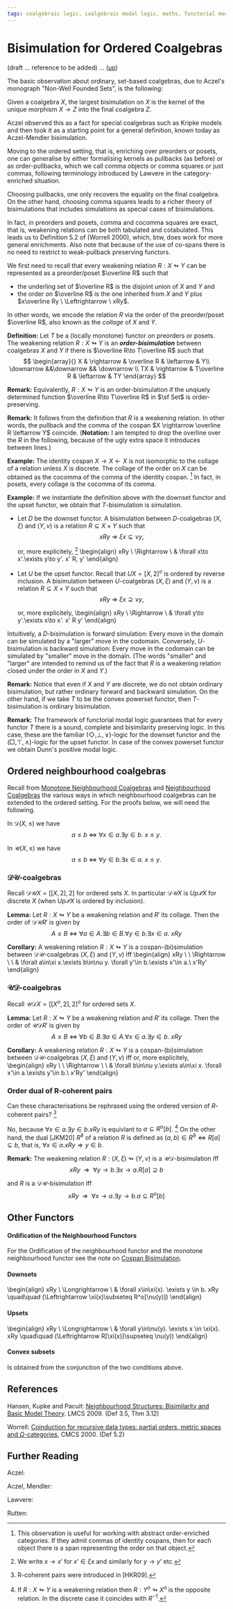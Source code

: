 ```yaml
---
tags: coalgebraic logic, coalgebraic modal logic, maths, functorial modal logic
---
```


#  Bisimulation for Ordered Coalgebras

(draft ... reference to be added) ... ([up](https://hackmd.io/@alexhkurz/ryrkkYZZc))

The basic observation about ordinary, set-based coalgebras, due to Aczel's monograph "Non-Well Founded Sets", is the following:

Given a coalgebra $X$, the largest bisimulation on $X$ is the kernel of the unique morphism $X\to Z$ into the final coalgebra $Z$.

Aczel observed this as a fact for special coalgebras such as Kripke models and then took it as a starting point for a general definition, known today as Aczel-Mendler bisimulation.

Moving to the ordered setting, that is, enriching over preorders or posets, one can generalise by either formalising kernels as pullbacks (as before) or as order-pullbacks, which we call comma objects or comma squares or just commas, following terminology introduced by Lawvere in the category-enriched situation.

Choosing pullbacks, one only recovers the equality on the final coalgebra. On the other hand, choosing comma squares leads to a richer theory of bisimulations that includes simulations as special cases of bisimulations.

In fact, in preorders and posets, comma and cocomma squares are exact, that is, weakening relations can be both tabulated and cotabulated. This leads us to Definition 5.2 of (Worrell 2000), which, btw, does work for more general enrichments. Also note that because of the use of co-spans there is no need to restrict to weak-pullback preserving functors.

We first need to recall that every weakening relation $R:X\looparrowright Y$ can be represented as a preorder/poset $\overline R$ such that
  - the underling set of $\overline R$ is the disjoint union of $X$ and $Y$ and
  - the order on $\overline R$ is the one inherited from $X$ and $Y$ plus $x\overline Ry  \ \Leftrightarrow \  xRy$.

In other words, we encode the relation $R$ via the order of the preorder/poset $\overline R$, also known as the *collage* of $X$ and $Y$.

**Definition:** Let $T$ be a (locally monotone) functor on preorders or posets. The weakening relation $R:X\looparrowright Y$ is an ***order-bisimulation*** between coalgebras $X$ and $Y$ if there is  $\overline R\to T\overline R$ such that 
$$
\begin{array}{}
X  & \rightarrow & \overline R & \leftarrow & Y\\
\downarrow &&\downarrow && \downarrow \\
TX  & \rightarrow & T\overline R & \leftarrow & TY
\end{array}
$$

**Remark:** Equivalently, $R:X\looparrowright Y$ is an order-bisimulation if the unqiuely determined function  $\overline R\to T\overline R$ in $\sf Set$ is order-preserving. 

**Remark:** It follows from the definition that $R$ is a weakening relation. In other words, the pullback and the comma of the cospan $X \rightarrow \overline R \leftarrow Y$ coincide. (**Notation:** I am tempted to drop the overline over the $R$ in the following, because of the ugly extra space it introduces between lines.)

**Example:** The identity cospan $X \rightarrow X \leftarrow X$ is not isomorphic to the collage of a relation unless $X$ is discrete. The collage of the order on $X$ can be obtained as the cocomma of the comma of the identity cospan. [^comma] In fact, in posets, every collage is the cocomma of its comma.

[^comma]: This observation is useful for working with abstract order-enriched categories. If they admit commas of identity cospans, then for each object there is a span representing the order on that object.

**Example:** If we instantiate the definition above with the downset functor and the upset functor, we obtain that $T$-bisimulation is simulation.
- Let $D$ be the downset functor. A bisimulation between $D$-coalgebras $(X,\xi)$ and $(Y,\nu)$ is a relation $R\subseteq X\times Y$ such that $$xRy\ \Rightarrow \ \xi x \subseteq \nu y,$$

  or, more explicitely, [^xtox']
\begin{align}
xRy \ \Rightarrow \ & \forall x\to x'.\exists y\to y'. x' R\, y' 
\end{align}

[^xtox']: We write $x\to x'$ for $x'\in\xi x$ and similarly for $y\to y'$ etc.

- Let $U$ be the upset functor. Recall that $UX=[X,2]^o$ is ordered by reverse inclusion. A bisimulation between $U$-coalgebras $(X,\xi)$ and $(Y,\nu)$ is a relation $R\subseteq X\times Y$ such that $$xRy\ \Rightarrow \ \xi x \supseteq \nu y,$$

  or, more explicitely,
\begin{align}
xRy \ \Rightarrow \ & \forall y\to y'.\exists x\to x'. x' R y' 
\end{align}

Intuitively, a $D$-bisimulation is forward simulation: Every move in the domain can be simulated by a "larger" move in the codomain. Conversely, $U$-bisimulation is backward simulation: Every move in the codomain can be simulated by "smaller" move in the domain. (The words "smaller" and "larger" are intended to remind us of the fact that $R$ is a weakening relation closed under the order in $X$ and $Y$.)

**Remark:** Notice that even if $X$ and $Y$ are discrete, we do not obtain ordinary bisimulation, but rather ordinary forward and backward simulation. On the other hand, if we take $T$ to be the convex powerset functor, then $T$-bisimulation is ordinary bisimulation.

**Remark:** The framework of functorial modal logic guarantees that for every functor $T$ there is a sound, complete and bisimilarity preserving logic. In this case, these are the familiar $(\Diamond,\bot,\vee)$-logic for the downset functor and the $(\Box,\top,\wedge)$-logic for the upset functor. In case of the convex powerset functor we obtain Dunn's positive modal logic.



## Ordered neighbourhood coalgebras 

Recall from [Monotone Neighbourhood Coalgebras](https://hackmd.io/Kaf6xVVMRP2w7a9hTLjT2w?both) and [Neighbourhood Coalgebras](https://hackmd.io/P5xaVUGBRPemOviyHyJnQQ) the various ways in which neighbourhood coalgebras can be extended to the ordered setting. For the proofs below, we will need the following.

In $\mathcal D(X,\le)$ we have
$$a \le b\ \Longleftrightarrow \ \forall x\in a.\exists y\in b.\ x\le y.$$

In $\mathcal U(X,\le)$ we have
$$a \le b\ \Longleftrightarrow \ \forall y\in b.\exists x\in a.\ x\le y.$$

### $\mathcal D\mathcal U$-coalgebras

Recall $\mathcal D\mathcal UX = [[X,2],2]$ for ordered sets $X$. In particular $\mathcal D\mathcal UX$ is $Up\mathcal P X$ for discrete $X$ (when $Up\mathcal P X$ is ordered by inclusion).

**Lemma:** Let $R:X\looparrowright Y$ be a weakening relation and $R'$ its collage. Then the order of $\mathcal D\mathcal UR'$ is given by
$$ A\le B \ \Longleftrightarrow \ \forall a\in A.\exists b\in B.\forall y\in b.\exists x\in a.\ xRy$$

**Corollary:** A weakening relation $R:X\looparrowright Y$ is a cospan-(bi)simulation between $\mathcal D\mathcal U$-coalgebras $(X,\xi)$ and $(Y,\nu)$ iff 
\begin{align}
xRy \ \ \Rightarrow \ \ & 
\forall a\in\xi x.\exists b\in\nu y. \forall y'\in b.\exists x'\in a.\ x'Ry' 
\end{align}

### $\mathcal U\mathcal D$-coalgebras

Recall $\mathcal U\mathcal DX = [[X^o,2],2]^o$ for ordered sets $X$. 

**Lemma:** Let $R:X\looparrowright Y$ be a weakening relation and $R'$ its collage. Then the order of $\mathcal U\mathcal DR'$ is given by
$$ A\le B \ \Longleftrightarrow \ \forall b\in B.\exists a\in A.\forall x\in a.\exists y\in b.\ xRy$$

**Corollary:** A weakening relation $R:X\looparrowright Y$ is a cospan-(bi)simulation between $\mathcal D\mathcal U$-coalgebras $(X,\xi)$ and $(Y,\nu)$ iff 
or, more explicitely, 
\begin{align}
xRy \ \ \Rightarrow \ \ & \forall b\in\nu y.\exists a\in\xi x. \forall x'\in a.\exists y'\in b.\  x'Ry' 
\end{align}


### Order dual of R-coherent pairs

Can these characterisations be rephrased using the ordered version of $R$-coherent pairs? [^R-coherent] 

No, because $\forall x\in a. \exists y\in b.xRy$ is equivlant to $a\subseteq R^o[b]$. [^Ro] On the other hand, the dual [JKM20] $R^\partial$  of a relation $R$  is defined as $(a,b)\in R^\partial \Leftrightarrow R[a]\subseteq b$, that is, $\forall x\in a.xRy\Rightarrow y\in b$. 

**Remark:** The weakening relation $R:(X,\xi)\looparrowright (Y,\nu)$  is a $\mathcal U\mathcal D$-bisimulation iff
$$xRy \ \ \Rightarrow \ \ 
\forall y\to b.\exists x\to a. 
R[a]\supseteq b$$

and $R$ is a $\mathcal D\mathcal U$-bisimulation iff
$$xRy \ \ \Rightarrow \ \ 
\forall x\to a.\exists y\to b. 
a\subseteq R^o[b]$$


## Other Functors

#### Ordification of the Neighbourhood Functors

For the Ordification of the neighbourhood functor and the monotone neighbourhood functor see the note on [Cospan Bisimulation](https://hackmd.io/6Ehr9bIQQgSZKeeasdSKoQ).

#### Downsets

\begin{align} 
xRy \ \Longrightarrow \ 
& \forall x\in\xi(x). \exists y \in b. xRy 
\quad\quad
(\Leftrightarrow \xi(x)\subseteq R^o[\nu(y)])
\end{align}

#### Upsets

\begin{align} 
xRy \ \Longrightarrow \ 
& \forall y\in\nu(y). \exists x \in \xi(x). xRy 
\quad\quad
(\Leftrightarrow R[\xi(x)]\supseteq \nu(y))
\end{align}

#### Convex subsets

Is obtained from the conjunction of the two conditions above.




## References

Hansen, Kupke and Pacuit: [Neighbourhood Structures: Bisimilarity and Basic Model Theory](https://arxiv.org/pdf/0901.4430). LMCS 2009. (Def 3.5, Thm 3.12)

Worrell: [Coinduction for recursive data types: partial orders, metric spaces and $\Omega$-categories](https://www.sciencedirect.com/science/article/pii/S1571066105803561), CMCS 2000. (Def 5.2)

## Further Reading

Aczel:

Aczel, Mendler:

Lawvere:

Rutten:

[^eglimilner]: Given a preorder/poset $X$, the order on the convex powerset of $X$ is defined by $(a,b)\in \mathcal{\overline P}X$ if $\forall x\in a.\exists y\in b. x\le y$ and $\forall y\in b.\exists x\in a. x\le y$.

[^Ro]: If $R:X\looparrowright Y$ is a weakening relation then $R:Y^o\looparrowright X^o$ is the opposite relation. In the discrete case it coincides with $R^{-1}$.

[^D-bisim]: We use the definition of cospan bisimulation and that the order on $D$ is given by inclusion.

[^R-coherent]: R-coherent pairs were introduced in [HKR09].


